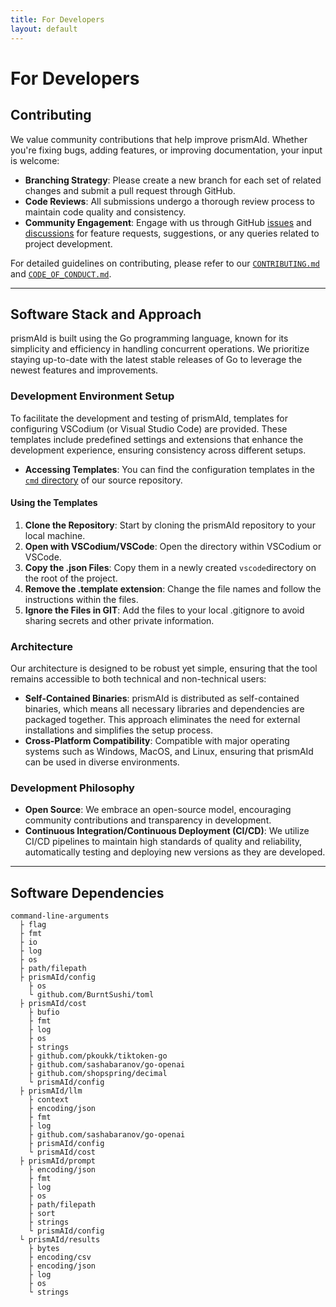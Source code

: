 ```yaml
---
title: For Developers
layout: default
---
```


# For Developers

## Contributing
We value community contributions that help improve prismAId. Whether you're fixing bugs, adding features, or improving documentation, your input is welcome:
- **Branching Strategy**: Please create a new branch for each set of related changes and submit a pull request through GitHub.
- **Code Reviews**: All submissions undergo a thorough review process to maintain code quality and consistency.
- **Community Engagement**: Engage with us through GitHub [issues](https://github.com/Open-and-Sustainable/prismAId/issues) and [discussions](https://github.com/Open-and-Sustainable/prismAId/discussions) for feature requests, suggestions, or any queries related to project development.

For detailed guidelines on contributing, please refer to our [`CONTRIBUTING.md`](CONTRIBUTING.md) and [`CODE_OF_CONDUCT.md`](CODE_OF_CONDUCT.md).
***
## Software Stack and Approach
prismAId is built using the Go programming language, known for its simplicity and efficiency in handling concurrent operations. We prioritize staying up-to-date with the latest stable releases of Go to leverage the newest features and improvements.

### Development Environment Setup
To facilitate the development and testing of prismAId, templates for configuring VSCodium (or Visual Studio Code) are provided. These templates include predefined settings and extensions that enhance the development experience, ensuring consistency across different setups.
- **Accessing Templates**: You can find the configuration templates in the [`cmd` directory](https://github.com/Open-and-Sustainable/prismAId/tree/main/cmd) of our source repository. 

#### Using the Templates
1. **Clone the Repository**: Start by cloning the prismAId repository to your local machine.
2. **Open with VSCodium/VSCode**: Open the directory within VSCodium or VSCode.
3. **Copy the .json Files**: Copy them in a newly created `vscode`directory on the root of the project.
4. **Remove the .template extension**: Change the file names and follow the instructions within the files.
5. **Ignore the Files in GIT**: Add the files to your local .gitignore to avoid sharing secrets and other private information.

### Architecture
Our architecture is designed to be robust yet simple, ensuring that the tool remains accessible to both technical and non-technical users:
- **Self-Contained Binaries**: prismAId is distributed as self-contained binaries, which means all necessary libraries and dependencies are packaged together. This approach eliminates the need for external installations and simplifies the setup process.
- **Cross-Platform Compatibility**: Compatible with major operating systems such as Windows, MacOS, and Linux, ensuring that prismAId can be used in diverse environments.

### Development Philosophy
- **Open Source**: We embrace an open-source model, encouraging community contributions and transparency in development.
- **Continuous Integration/Continuous Deployment (CI/CD)**: We utilize CI/CD pipelines to maintain high standards of quality and reliability, automatically testing and deploying new versions as they are developed.
***
## Software Dependencies

```text
command-line-arguments
  ├ flag
  ├ fmt
  ├ io
  ├ log
  ├ os
  ├ path/filepath
  ├ prismAId/config
    ├ os
    └ github.com/BurntSushi/toml
  ├ prismAId/cost
    ├ bufio
    ├ fmt
    ├ log
    ├ os
    ├ strings
    ├ github.com/pkoukk/tiktoken-go
    ├ github.com/sashabaranov/go-openai
    ├ github.com/shopspring/decimal
    └ prismAId/config
  ├ prismAId/llm
    ├ context
    ├ encoding/json
    ├ fmt
    ├ log
    ├ github.com/sashabaranov/go-openai
    ├ prismAId/config
    └ prismAId/cost
  ├ prismAId/prompt
    ├ encoding/json
    ├ fmt
    ├ log
    ├ os
    ├ path/filepath
    ├ sort
    ├ strings
    └ prismAId/config
  └ prismAId/results
    ├ bytes
    ├ encoding/csv
    ├ encoding/json
    ├ log
    ├ os
    └ strings
```
